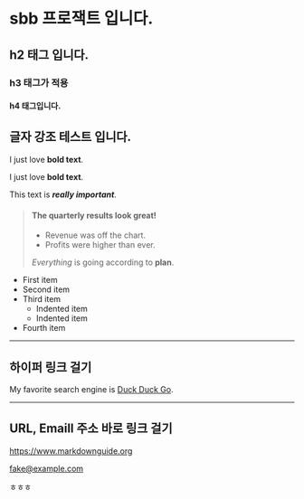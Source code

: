 # sbb  프로잭트 입니다. 

## h2 태그 입니다. 

### h3 태그가 적용 

#### h4 태그입니다. 


## 글자 강조 테스트 입니다. 

I just love **bold text**.

I just love __bold text__.


This text is ***really important***.


> #### The quarterly results look great!
>
> - Revenue was off the chart.
> - Profits were higher than ever.
>
>  *Everything* is going according to **plan**.



- First item
- Second item
- Third item
    - Indented item
    - Indented item
- Fourth item


---

## 하이퍼 링크 걸기 

My favorite search engine is [Duck Duck Go](https://duckduckgo.com "The best search engine for privacy").


---
## URL, Emaill 주소 바로 링크 걸기 

<https://www.markdownguide.org>

<fake@example.com>

ㅎㅎㅎ

























